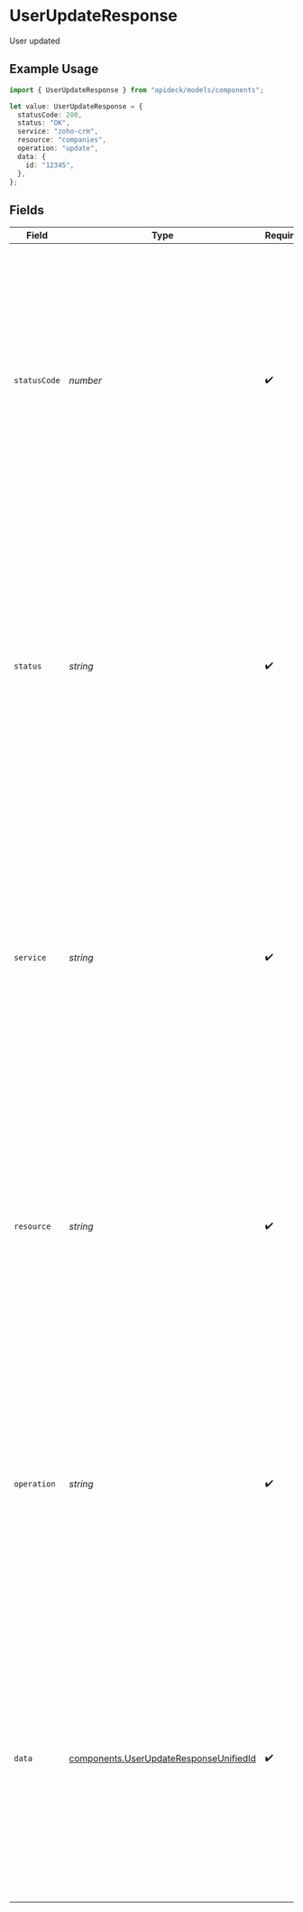 # UserUpdateResponse

User updated

## Example Usage

```typescript
import { UserUpdateResponse } from "apideck/models/components";

let value: UserUpdateResponse = {
  statusCode: 200,
  status: "OK",
  service: "zoho-crm",
  resource: "companies",
  operation: "update",
  data: {
    id: "12345",
  },
};
```

## Fields

| Field                                                                                                                                                                                                                                                                                                                                                       | Type                                                                                                                                                                                                                                                                                                                                                        | Required                                                                                                                                                                                                                                                                                                                                                    | Description                                                                                                                                                                                                                                                                                                                                                 | Example                                                                                                                                                                                                                                                                                                                                                     |
| ----------------------------------------------------------------------------------------------------------------------------------------------------------------------------------------------------------------------------------------------------------------------------------------------------------------------------------------------------------- | ----------------------------------------------------------------------------------------------------------------------------------------------------------------------------------------------------------------------------------------------------------------------------------------------------------------------------------------------------------- | ----------------------------------------------------------------------------------------------------------------------------------------------------------------------------------------------------------------------------------------------------------------------------------------------------------------------------------------------------------- | ----------------------------------------------------------------------------------------------------------------------------------------------------------------------------------------------------------------------------------------------------------------------------------------------------------------------------------------------------------- | ----------------------------------------------------------------------------------------------------------------------------------------------------------------------------------------------------------------------------------------------------------------------------------------------------------------------------------------------------------- |
| `statusCode`                                                                                                                                                                                                                                                                                                                                                | *number*                                                                                                                                                                                                                                                                                                                                                    | :heavy_check_mark:                                                                                                                                                                                                                                                                                                                                          | The HTTP response status code returned by the server. This integer value indicates the result of the PATCH request operation, such as 200 for success or 400 for a client error. It is always included in the response to inform the client about the outcome of their request, helping in debugging and ensuring proper handling of the response.          | 200                                                                                                                                                                                                                                                                                                                                                         |
| `status`                                                                                                                                                                                                                                                                                                                                                    | *string*                                                                                                                                                                                                                                                                                                                                                    | :heavy_check_mark:                                                                                                                                                                                                                                                                                                                                          | A textual representation of the HTTP response status. This string provides a human-readable explanation of the status code, such as 'OK' for a successful request or 'Bad Request' for an error. It complements the status code by offering more context about the result of the operation, aiding in understanding the server's response.                  | OK                                                                                                                                                                                                                                                                                                                                                          |
| `service`                                                                                                                                                                                                                                                                                                                                                   | *string*                                                                                                                                                                                                                                                                                                                                                    | :heavy_check_mark:                                                                                                                                                                                                                                                                                                                                          | The Apideck ID of the service provider involved in the operation. This string uniquely identifies the service through which the user update request was processed, especially useful in environments with multiple integrations. It is included to help track and manage the specific service handling the request, ensuring transparency and traceability. | zoho-crm                                                                                                                                                                                                                                                                                                                                                    |
| `resource`                                                                                                                                                                                                                                                                                                                                                  | *string*                                                                                                                                                                                                                                                                                                                                                    | :heavy_check_mark:                                                                                                                                                                                                                                                                                                                                          | The name of the Unified API resource that was targeted by the operation. This string indicates which resource within the API was affected by the PATCH request, such as 'users' in this context. It is crucial for understanding the scope and impact of the operation, especially when dealing with complex API interactions.                              | companies                                                                                                                                                                                                                                                                                                                                                   |
| `operation`                                                                                                                                                                                                                                                                                                                                                 | *string*                                                                                                                                                                                                                                                                                                                                                    | :heavy_check_mark:                                                                                                                                                                                                                                                                                                                                          | The specific operation performed as part of the API request. This string describes the action taken, such as 'update' in this case, providing clarity on what change was attempted on the resource. It is included to confirm the intended operation was executed, assisting in auditing and logging activities.                                            | update                                                                                                                                                                                                                                                                                                                                                      |
| `data`                                                                                                                                                                                                                                                                                                                                                      | [components.UserUpdateResponseUnifiedId](../../models/components/userupdateresponseunifiedid.md)                                                                                                                                                                                                                                                            | :heavy_check_mark:                                                                                                                                                                                                                                                                                                                                          | The 'data' object serves as the container for all the information returned in the response. It encapsulates the updated user details after a successful PATCH request to the '/crm/users/{id}' endpoint. This object is always included in the response to provide a structured format for accessing the updated user information.                          |                                                                                                                                                                                                                                                                                                                                                             |